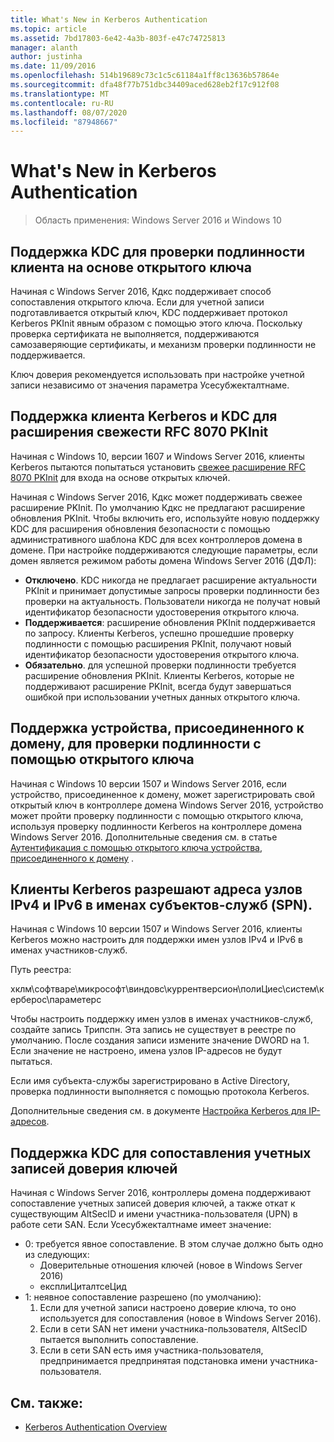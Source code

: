 ```yaml
---
title: What's New in Kerberos Authentication
ms.topic: article
ms.assetid: 7bd17803-6e42-4a3b-803f-e47c74725813
manager: alanth
author: justinha
ms.date: 11/09/2016
ms.openlocfilehash: 514b19689c73c1c5c61184a1ff8c13636b57864e
ms.sourcegitcommit: dfa48f77b751dbc34409aced628eb2f17c912f08
ms.translationtype: MT
ms.contentlocale: ru-RU
ms.lasthandoff: 08/07/2020
ms.locfileid: "87948667"
---
```

# <a name="whats-new-in-kerberos-authentication"></a>What's New in Kerberos Authentication

>Область применения: Windows Server 2016 и Windows 10

## <a name="kdc-support-for-public-key-trust-based-client-authentication"></a>Поддержка KDC для проверки подлинности клиента на основе открытого ключа

Начиная с Windows Server 2016, Кдкс поддерживает способ сопоставления открытого ключа.
Если для учетной записи подготавливается открытый ключ, KDC поддерживает протокол Kerberos PKInit явным образом с помощью этого ключа.
Поскольку проверка сертификата не выполняется, поддерживаются самозаверяющие сертификаты, и механизм проверки подлинности не поддерживается.

Ключ доверия рекомендуется использовать при настройке учетной записи независимо от значения параметра Усесубжекталтнаме.

## <a name="kerberos-client-and-kdc-support-for-rfc-8070-pkinit-freshness-extension"></a>Поддержка клиента Kerberos и KDC для расширения свежести RFC 8070 PKInit

Начиная с Windows 10, версии 1607 и Windows Server 2016, клиенты Kerberos пытаются попытаться установить [свежее расширение RFC 8070 PKInit](https://datatracker.ietf.org/doc/draft-ietf-kitten-pkinit-freshness/) для входа на основе открытых ключей.

Начиная с Windows Server 2016, Кдкс может поддерживать свежее расширение PKInit.
По умолчанию Кдкс не предлагают расширение обновления PKInit. Чтобы включить его, используйте новую поддержку KDC для расширения обновления безопасности с помощью административного шаблона KDC для всех контроллеров домена в домене.
При настройке поддерживаются следующие параметры, если домен является режимом работы домена Windows Server 2016 (ДФЛ):

- **Отключено**. KDC никогда не предлагает расширение актуальности PKInit и принимает допустимые запросы проверки подлинности без проверки на актуальность. Пользователи никогда не получат новый идентификатор безопасности удостоверения открытого ключа.
- **Поддерживается**: расширение обновления PKInit поддерживается по запросу. Клиенты Kerberos, успешно прошедшие проверку подлинности с помощью расширения PKInit, получают новый идентификатор безопасности удостоверения открытого ключа.
- **Обязательно**. для успешной проверки подлинности требуется расширение обновления PKInit. Клиенты Kerberos, которые не поддерживают расширение PKInit, всегда будут завершаться ошибкой при использовании учетных данных открытого ключа.

## <a name="domain-joined-device-support-for-authentication-using-public-key"></a>Поддержка устройства, присоединенного к домену, для проверки подлинности с помощью открытого ключа

Начиная с Windows 10 версии 1507 и Windows Server 2016, если устройство, присоединенное к домену, может зарегистрировать свой открытый ключ в контроллере домена Windows Server 2016, устройство может пройти проверку подлинности с помощью открытого ключа, используя проверку подлинности Kerberos на контроллере домена Windows Server 2016. Дополнительные сведения см. в статье [Аутентификация с помощью открытого ключа устройства, присоединенного к домену](Domain-joined-Device-Public-Key-Authentication.md) .

## <a name="kerberos-clients-allow-ipv4-and-ipv6-address-hostnames-in-service-principal-names-spns"></a>Клиенты Kerberos разрешают адреса узлов IPv4 и IPv6 в именах субъектов-служб (SPN).

Начиная с Windows 10 версии 1507 и Windows Server 2016, клиенты Kerberos можно настроить для поддержки имен узлов IPv4 и IPv6 в именах участников-служб.

Путь реестра:

хклм\софтваре\микрософт\виндовс\куррентверсион\полиЦиес\систем\керберос\параметерс

Чтобы настроить поддержку имен узлов в именах участников-служб, создайте запись Трипспн.
Эта запись не существует в реестре по умолчанию.
После создания записи измените значение DWORD на 1.
Если значение не настроено, имена узлов IP-адресов не будут пытаться.

Если имя субъекта-службы зарегистрировано в Active Directory, проверка подлинности выполняется с помощью протокола Kerberos.

Дополнительные сведения см. в документе [Настройка Kerberos для IP-адресов](configuring-kerberos-over-ip.md).

## <a name="kdc-support-for-key-trust-account-mapping"></a>Поддержка KDC для сопоставления учетных записей доверия ключей

Начиная с Windows Server 2016, контроллеры домена поддерживают сопоставление учетных записей доверия ключей, а также откат к существующим AltSecID и имени участника-пользователя (UPN) в работе сети SAN. Если Усесубжекталтнаме имеет значение:

- 0: требуется явное сопоставление. В этом случае должно быть одно из следующих:
    - Доверительные отношения ключей (новое в Windows Server 2016)
    - експлиЦиталтсеЦид
- 1: неявное сопоставление разрешено (по умолчанию):
    1. Если для учетной записи настроено доверие ключа, то оно используется для сопоставления (новое в Windows Server 2016).
    2. Если в сети SAN нет имени участника-пользователя, AltSecID пытается выполнить сопоставление.
    3. Если в сети SAN есть имя участника-пользователя, предпринимается предпринятая подстановка имени участника-пользователя.

## <a name="see-also"></a>См. также:

- [Kerberos Authentication Overview](kerberos-authentication-overview.md)
